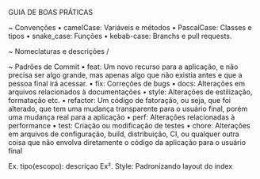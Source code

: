 GUIA DE BOAS PRÁTICAS

~ Convenções
•	camelCase: Variáveis e métodos
•	PascalCase: Classes e tipos
•	snake_case: Funções
•	kebab-case: Branchs e pull requests.

~ Nomeclaturas e descrições
<id-da-sua-tarefa>/<super-resumo-da-tarefa>

~ Padrões de Commit
•	feat: Um novo recurso para a aplicação, e não precisa ser algo grande, mas apenas algo que não existia antes e que a pessoa final irá acessar.
•	fix: Correções de bugs
•	docs: Alterações em arquivos relacionados à documentações
•	style: Alterações de estilização, formatação etc.
•	refactor: Um código de fatoração, ou seja, que foi alterado, que tem uma mudança transparente para o usuário final, porém uma mudança real para a aplicação
•	perf: Alterações relacionadas à performance
•	test: Criação ou modificação de testes
•	chore: Alterações em arquivos de configuração, build, distribuição, CI, ou qualquer outra coisa que não envolva diretamente o código da aplicação para o usuário final

Ex. tipo(escopo): descriçao
Ex². Style: Padronizando layout do index
